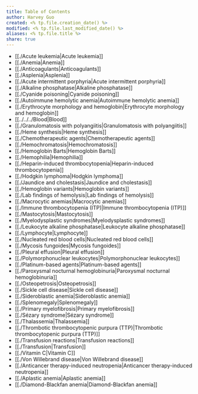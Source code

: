 ```yaml
---
title: Table of Contents
author: Harvey Guo
created: <% tp.file.creation_date() %>
modified: <% tp.file.last_modified_date() %>
aliases: <% tp.file.title %>
share: true
---
```


- [[./Acute leukemia|Acute leukemia]]
- [[./Anemia|Anemia]]
- [[./Anticoagulants|Anticoagulants]]
- [[./Asplenia|Asplenia]]
- [[./Acute intermittent porphyria|Acute intermittent porphyria]]
- [[./Alkaline phosphatase|Alkaline phosphatase]]
- [[./Cyanide poisoning|Cyanide poisoning]]
- [[./Autoimmune hemolytic anemia|Autoimmune hemolytic anemia]]
- [[./Erythrocyte morphology and hemoglobin|Erythrocyte morphology and hemoglobin]]
- [[../../../Blood|Blood]]
- [[./Granulomatosis with polyangiitis|Granulomatosis with polyangiitis]]
- [[./Heme synthesis|Heme synthesis]]
- [[./Chemotherapeutic agents|Chemotherapeutic agents]]
- [[./Hemochromatosis|Hemochromatosis]]
- [[./Hemoglobin Barts|Hemoglobin Barts]]
- [[./Hemophilia|Hemophilia]]
- [[./Heparin-induced thrombocytopenia|Heparin-induced thrombocytopenia]]
- [[./Hodgkin lymphoma|Hodgkin lymphoma]]
- [[./Jaundice and cholestasis|Jaundice and cholestasis]]
- [[./Hemoglobin variants|Hemoglobin variants]]
- [[./Lab findings of hemolysis|Lab findings of hemolysis]]
- [[./Macrocytic anemias|Macrocytic anemias]]
- [[./Immune thrombocytopenia (ITP)|Immune thrombocytopenia (ITP)]]
- [[./Mastocytosis|Mastocytosis]]
- [[./Myelodysplastic syndromes|Myelodysplastic syndromes]]
- [[./Leukocyte alkaline phosphatase|Leukocyte alkaline phosphatase]]
- [[./Lymphocyte|Lymphocyte]]
- [[./Nucleated red blood cells|Nucleated red blood cells]]
- [[./Mycosis fungoides|Mycosis fungoides]]
- [[./Pleural effusion|Pleural effusion]]
- [[./Polymorphonuclear leukocytes|Polymorphonuclear leukocytes]]
- [[./Platinum-based agents|Platinum-based agents]]
- [[./Paroxysmal nocturnal hemoglobinuria|Paroxysmal nocturnal hemoglobinuria]]
- [[./Osteopetrosis|Osteopetrosis]]
- [[./Sickle cell disease|Sickle cell disease]]
- [[./Sideroblastic anemia|Sideroblastic anemia]]
- [[./Splenomegaly|Splenomegaly]]
- [[./Primary myelofibrosis|Primary myelofibrosis]]
- [[./Sézary syndrome|Sézary syndrome]]
- [[./Thalassemia|Thalassemia]]
- [[./Thrombotic thrombocytopenic purpura (TTP)|Thrombotic thrombocytopenic purpura (TTP)]]
- [[./Transfusion reactions|Transfusion reactions]]
- [[./Transfusion|Transfusion]]
- [[./Vitamin C|Vitamin C]]
- [[./Von Willebrand disease|Von Willebrand disease]]
- [[./Anticancer therapy-induced neutropenia|Anticancer therapy-induced neutropenia]]
- [[./Aplastic anemia|Aplastic anemia]]
- [[./Diamond-Blackfan anemia|Diamond-Blackfan anemia]]

